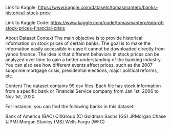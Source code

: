 Link to Kaggle: https://www.kaggle.com/datasets/tomasmantero/banks-historical-stock-price

Link to Kaggle Code: https://www.kaggle.com/code/tomasmantero/eda-of-stock-prices-financial-crisis

About Dataset
Context
The main objective is to provide historical information on stock prices of certain banks. The goal is to make the information easily accessible in case it cannot be downloaded directly from yahoo finance. The idea is that different behaviors in stock prices can be analyzed over time to gain a better understanding of the banking industry. You can also see how different events affect prices, such as the 2007 subprime mortgage crisis, presidential elections, major political reforms, etc.

Content
The dataset contains 99 csv files. Each file has stock information from a specific bank or Financial Service company from Jan 1st, 2006 to Nov 1st, 2020.

For instance, you can find the following banks in this dataset:

Bank of America (BAC)
CitiGroup (C)
Goldman Sachs (GS)
JPMorgan Chase (JPM)
Morgan Stanley (MS)
Wells Fargo (WFC)
